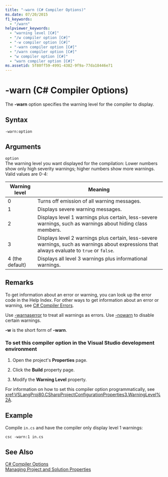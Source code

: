 ```yaml
---
title: "-warn (C# Compiler Options)"
ms.date: 07/20/2015
f1_keywords: 
  - "/warn"
helpviewer_keywords: 
  - "warning level [C#]"
  - "/w compiler option [C#]"
  - "-w compiler option [C#]"
  - "-warn compiler option [C#]"
  - "/warn compiler option [C#]"
  - "w compiler option [C#]"
  - "warn compiler option [C#]"
ms.assetid: 5f80ff59-4991-4382-9f9a-77da18446e71
---
```

# -warn (C# Compiler Options)
The **-warn** option specifies the warning level for the compiler to display.  

## Syntax  

```console  
-warn:option  
```  

## Arguments  
 `option`  
 The warning level you want displayed for the compilation: Lower numbers show only high severity warnings; higher numbers show more warnings. Valid values are 0-4:  


|Warning level|Meaning|  
|-------------------|-------------|  
|0|Turns off emission of all warning messages.|  
|1|Displays severe warning messages.|  
|2|Displays level 1 warnings plus certain, less-severe warnings, such as warnings about hiding class members.|  
|3|Displays level 2 warnings plus certain, less-severe warnings, such as warnings about expressions that always evaluate to `true` or `false`.|  
|4 (the default)|Displays all level 3 warnings plus informational warnings.|  

## Remarks  
 To get information about an error or warning, you can look up the error code in the Help Index. For other ways to get information about an error or warning, see [C# Compiler Errors](../../../csharp/language-reference/compiler-messages/index.md).  

 Use [-warnaserror](../../../csharp/language-reference/compiler-options/warnaserror-compiler-option.md) to treat all warnings as errors. Use [-nowarn](../../../csharp/language-reference/compiler-options/nowarn-compiler-option.md) to disable certain warnings.  

 **-w** is the short form of **-warn**.  

### To set this compiler option in the Visual Studio development environment  

1. Open the project's **Properties** page.  

2. Click the **Build** property page.  

3. Modify the **Warning Level** property.  

 For information on how to set this compiler option programmatically, see <xref:VSLangProj80.CSharpProjectConfigurationProperties3.WarningLevel%2A>.  

## Example  
 Compile `in.cs` and have the compiler only display level 1 warnings:  

```console  
csc -warn:1 in.cs  
```  

## See Also  
 [C# Compiler Options](../../../csharp/language-reference/compiler-options/index.md)  
 [Managing Project and Solution Properties](/visualstudio/ide/managing-project-and-solution-properties)
